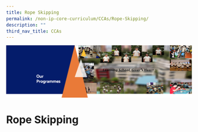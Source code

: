 ```yaml
---
title: Rope Skipping
permalink: /non-ip-core-curriculum/CCAs/Rope-Skipping/
description: ""
third_nav_title: CCAs
---
```

![](/images/OurProgrammes1.png)

Rope Skipping
=============